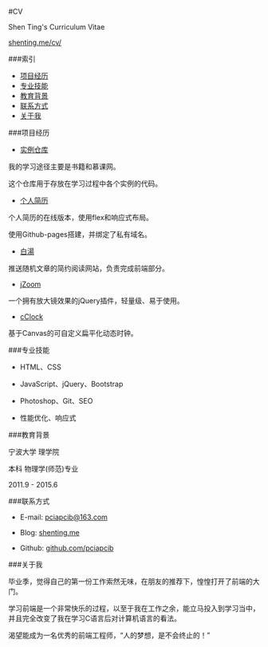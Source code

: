 #CV

Shen Ting's Curriculum Vitae

[shenting.me/cv/](http://shenting.me/cv/)

###索引
* [项目经历](#项目经历)
* [专业技能](#专业技能)
* [教育背景](#教育背景)
* [联系方式](#联系方式)
* [关于我](#关于我)

###项目经历

* [实例仓库](https://github.com/pciapcib/Completed_Project)

我的学习途径主要是书籍和慕课网。

这个仓库用于存放在学习过程中各个实例的代码。

* [个人简历](http://shenting.me/cv)

个人简历的在线版本，使用flex和响应式布局。

使用Github-pages搭建，并绑定了私有域名。

* [白湯](#)

推送随机文章的简约阅读网站，负责完成前端部分。

* [jZoom](http://shenting.me/jZoom/demo)

一个拥有放大镜效果的jQuery插件，轻量级、易于使用。

* [cClock](http://shenting.me/cClock/demo)

基于Canvas的可自定义扁平化动态时钟。

###专业技能

* HTML、CSS

* JavaScript、jQuery、Bootstrap

* Photoshop、Git、SEO

* 性能优化、响应式

###教育背景

宁波大学 理学院

本科 物理学(师范)专业

2011.9 - 2015.6

###联系方式

* E-mail: [pciapcib@163.com](mailto:pciapcib@163.com)

* Blog: [shenting.me](shenting.me)

* Github: [github.com/pciapcib](https://github.com/pciapcib)

###关于我

毕业季，觉得自己的第一份工作索然无味，在朋友的推荐下，惶惶打开了前端的大门。

学习前端是一个非常快乐的过程，以至于我在工作之余，能立马投入到学习当中，并且完全改变了我在学习C语言后对计算机语言的看法。

渴望能成为一名优秀的前端工程师，“人的梦想，是不会终止的！”

